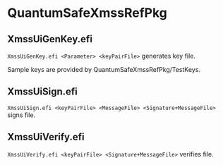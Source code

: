 # QuantumSafeXmssRefPkg

## XmssUiGenKey.efi

`XmssUiGenKey.efi <Parameter> <keyPairFile>` generates key file.

Sample keys are provided by QuantumSafeXmssRefPkg/TestKeys.

## XmssUiSign.efi

`XmssUiSign.efi <keyPairFile> <MessageFile> <Signature+MessageFile>` signs file.

## XmssUiVerify.efi

`XmssUiVerify.efi <keyPairFile> <Signature+MessageFile>` verifies file.

